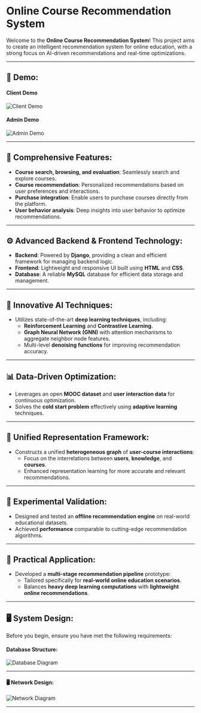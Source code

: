 # Online Course Recommendation System

Welcome to the **Online Course Recommendation System**! This project aims to create an intelligent recommendation system for online education, with a strong focus on AI-driven recommendations and real-time optimizations.

---

## 📸 **Demo:**

#### **Client Demo**

![Client Demo](./website-demo-image/CRS.png "Client")

#### **Admin Demo**

![Admin Demo](./website-demo-image/CRSB.png "Admin")

---

## 📝 **Comprehensive Features:**

- **Course search, browsing, and evaluation**: Seamlessly search and explore courses.
- **Course recommendation**: Personalized recommendations based on user preferences and interactions.
- **Purchase integration**: Enable users to purchase courses directly from the platform.
- **User behavior analysis**: Deep insights into user behavior to optimize recommendations.

---

## ⚙️ **Advanced Backend & Frontend Technology:**

- **Backend**: Powered by **Django**, providing a clean and efficient framework for managing backend logic.
- **Frontend**: Lightweight and responsive UI built using **HTML** and **CSS**.
- **Database**: A reliable **MySQL** database for efficient data storage and management.

---

## 🤖 **Innovative AI Techniques:**

- Utilizes state-of-the-art **deep learning techniques**, including:
  - **Reinforcement Learning** and **Contrastive Learning**.
  - **Graph Neural Network (GNN)** with attention mechanisms to aggregate neighbor node features.
  - Multi-level **denoising functions** for improving recommendation accuracy.
  
---

## 📊 **Data-Driven Optimization:**

- Leverages an open **MOOC dataset** and **user interaction data** for continuous optimization.
- Solves the **cold start problem** effectively using **adaptive learning** techniques.

---

## 🔗 **Unified Representation Framework:**

- Constructs a unified **heterogeneous graph** of **user-course interactions**:
  - Focus on the interrelations between **users**, **knowledge**, and **courses**.
  - Enhanced representation learning for more accurate and relevant recommendations.

---

## 🔬 **Experimental Validation:**

- Designed and tested an **offline recommendation engine** on real-world educational datasets.
- Achieved **performance** comparable to cutting-edge recommendation algorithms.

---

## 🚀 **Practical Application:**

- Developed a **multi-stage recommendation pipeline** prototype:
  - Tailored specifically for **real-world online education scenarios**.
  - Balances **heavy deep learning computations** with **lightweight online recommendations**.

---

## 🖥️ **System Design:**

Before you begin, ensure you have met the following requirements:

#### **Database Structure:**

![Database Diagram](./website-demo-image/CRSdb.png "Database")


---

#### 🖥️ **Network Design:**

![Network Diagram](./website-demo-image/network.png "Network")

---

